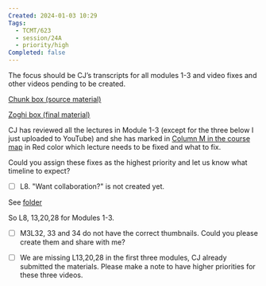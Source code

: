 ```yaml
---
Created: 2024-01-03 10:29
Tags:
  - TCMT/623
  - session/24A
  - priority/high
Completed: false
---
```

The focus should be CJ’s transcripts for all modules 1-3 and video fixes and other videos pending to be created.

[Chunk box (source material)](https://drive.google.com/drive/folders/1MZ49l4fXZY_7X9g6K9oCvtKMnq-nydIm?usp=sharing)

[Zoghi box (final material)](https://drive.google.com/drive/folders/1jOQgm4lcwo7DI5SfFr1FtFjvuEylkV8Z?usp=sharing)

CJ has reviewed all the lectures in Module 1-3 (except for the three below I just uploaded to YouTube) and she has marked in [Column M in the course map](https://docs.google.com/spreadsheets/d/1qjJUKxTs594yoH4nHpgDctNjyLPsHV_F0btgWYdUGwY/edit#gid=47199416) in Red color which lecture needs to be fixed and what to fix.

Could you assign these fixes as the highest priority and let us know what timeline to expect?


- [ ] L8. "Want collaboration?" is not created yet. 

See [folder](https://drive.google.com/open?id=1C-okMHbQbsIEsQMiLAzs8BIsZHqRwE6U&usp=drive_fs)

So L8, 13,20,28 for Modules 1-3.

- [ ] M3L32, 33 and 34 do not have the correct thumbnails. Could you please create them and share with me?

- [ ] We are missing L13,20,28 in the first three modules, CJ already submitted the materials. Please make a note to have higher priorities for these three videos.